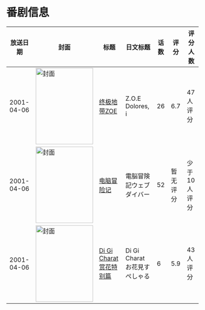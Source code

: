 # 番剧信息

|放送日期|封面|标题|日文标题|话数|评分|评分人数|
|---|---|---|---|---|---|---|
|2001-04-06|<img src="//lain.bgm.tv/pic/cover/c/56/1a/36882_MYBaa.jpg" alt="封面" style="width:150px;height:200px;object-fit:cover;">|[终极地带ZOE](https://bangumi.tv/subject/36882)|Z.O.E Dolores, i|26|6.7|47人评分|
|2001-04-06|<img src="//lain.bgm.tv/pic/cover/c/81/7a/37495_LbjgR.jpg" alt="封面" style="width:150px;height:200px;object-fit:cover;">|[电脑冒险记](https://bangumi.tv/subject/37495)|電脳冒険記ウェブダイバー|52|暂无评分|少于10人评分|
|2001-04-06|<img src="//lain.bgm.tv/pic/cover/c/cf/b6/205297_IPhT6.jpg" alt="封面" style="width:150px;height:200px;object-fit:cover;">|[Di Gi Charat 赏花特别篇](https://bangumi.tv/subject/205297)|Di Gi Charat お花見すぺしゃる|6|5.9|43人评分|

